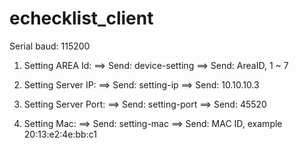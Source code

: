 # echecklist_client
Serial baud: 115200

1. Setting AREA Id:
==> Send: device-setting
==> Send: AreaID, 1 ~ 7

2. Setting Server IP: 
==> Send: setting-ip
==> Send: 10.10.10.3

3. Setting Server Port:
==> Send: setting-port
==> Send: 45520

4. Setting Mac:
==> Send: setting-mac
==> Send: MAC ID, example    
20:13:e2:4e:bb:c1

